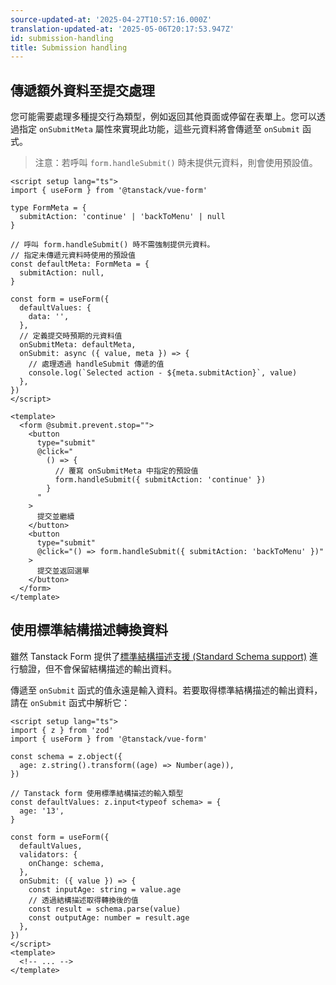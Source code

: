 ```yaml
---
source-updated-at: '2025-04-27T10:57:16.000Z'
translation-updated-at: '2025-05-06T20:17:53.947Z'
id: submission-handling
title: Submission handling
---
```


## 傳遞額外資料至提交處理

您可能需要處理多種提交行為類型，例如返回其他頁面或停留在表單上。您可以透過指定 `onSubmitMeta` 屬性來實現此功能，這些元資料將會傳遞至 `onSubmit` 函式。

> 注意：若呼叫 `form.handleSubmit()` 時未提供元資料，則會使用預設值。

```vue
<script setup lang="ts">
import { useForm } from '@tanstack/vue-form'

type FormMeta = {
  submitAction: 'continue' | 'backToMenu' | null
}

// 呼叫 form.handleSubmit() 時不需強制提供元資料。
// 指定未傳遞元資料時使用的預設值
const defaultMeta: FormMeta = {
  submitAction: null,
}

const form = useForm({
  defaultValues: {
    data: '',
  },
  // 定義提交時預期的元資料值
  onSubmitMeta: defaultMeta,
  onSubmit: async ({ value, meta }) => {
    // 處理透過 handleSubmit 傳遞的值
    console.log(`Selected action - ${meta.submitAction}`, value)
  },
})
</script>

<template>
  <form @submit.prevent.stop="">
    <button
      type="submit"
      @click="
        () => {
          // 覆寫 onSubmitMeta 中指定的預設值
          form.handleSubmit({ submitAction: 'continue' })
        }
      "
    >
      提交並繼續
    </button>
    <button
      type="submit"
      @click="() => form.handleSubmit({ submitAction: 'backToMenu' })"
    >
      提交並返回選單
    </button>
  </form>
</template>
```

## 使用標準結構描述轉換資料

雖然 Tanstack Form 提供了[標準結構描述支援 (Standard Schema support)](./validation.md) 進行驗證，但不會保留結構描述的輸出資料。

傳遞至 `onSubmit` 函式的值永遠是輸入資料。若要取得標準結構描述的輸出資料，請在 `onSubmit` 函式中解析它：

```vue
<script setup lang="ts">
import { z } from 'zod'
import { useForm } from '@tanstack/vue-form'

const schema = z.object({
  age: z.string().transform((age) => Number(age)),
})

// Tanstack form 使用標準結構描述的輸入類型
const defaultValues: z.input<typeof schema> = {
  age: '13',
}

const form = useForm({
  defaultValues,
  validators: {
    onChange: schema,
  },
  onSubmit: ({ value }) => {
    const inputAge: string = value.age
    // 透過結構描述取得轉換後的值
    const result = schema.parse(value)
    const outputAge: number = result.age
  },
})
</script>
<template>
  <!-- ... -->
</template>
```
